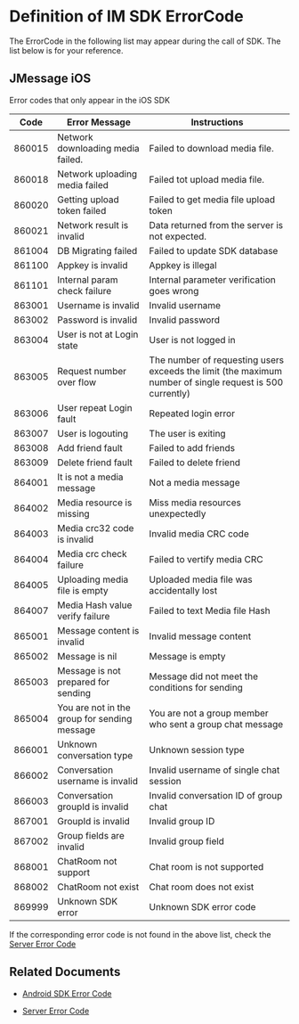 # Definition of IM SDK ErrorCode

The ErrorCode in the following list may appear during the call of SDK. The list below is for your reference.

## JMessage iOS

Error codes that only appear in the iOS SDK

| **Code** | **Error Message**                            | **Instructions**                                                                                         |
|----------|----------------------------------------------|----------------------------------------------------------------------------------------------------------|
| 860015   | Network downloading media failed.            | Failed to download media file.                                                                           |
| 860018   | Network uploading media failed               | Failed tot upload media file.                                                                            |
| 860020   | Getting upload token failed                  | Failed to get media file upload token                                                                    |
| 860021   | Network result is invalid                    | Data returned from the server is not expected.                                                           |
| 861004   | DB Migrating failed                          | Failed to update SDK database                                                                            |
| 861100   | Appkey is invalid                            | Appkey is illegal                                                                                        |
| 861101   | Internal param check failure                 | Internal parameter verification goes wrong                                                               |
| 863001   | Username is invalid                          | Invalid username                                                                                         |
| 863002   | Password is invalid                          | Invalid password                                                                                         |
| 863004   | User is not at Login state                   | User is not logged in                                                                                    |
| 863005   | Request number over flow                     | The number of requesting users exceeds the limit (the maximum number of single request is 500 currently) |
| 863006   | User repeat Login fault                      | Repeated login error                                                                                     |
| 863007   | User is logouting                            | The user is exiting                                                                                      |
| 863008   | Add friend fault                             | Failed to add friends                                                                                    |
| 863009   | Delete friend fault                          | Failed to delete friend                                                                                  |
| 864001   | It is not a media message                    | Not a media message                                                                                      |
| 864002   | Media resource is missing                    | Miss media resources unexpectedly                                                                        |
| 864003   | Media crc32 code is invalid                  | Invalid media CRC code                                                                                   |
| 864004   | Media crc check failure                      | Failed to vertify media CRC                                                                              |
| 864005   | Uploading media file is empty                | Uploaded media file was accidentally lost                                                                |
| 864007   | Media Hash value verify failure              | Failed to text Media file Hash                                                                           |
| 865001   | Message content is invalid                   | Invalid message content                                                                                  |
| 865002   | Message is nil                               | Message is empty                                                                                         |
| 865003   | Message is not prepared for sending          | Message did not meet the conditions for sending                                                          |
| 865004   | You are not in the group for sending message | You are not a group member who sent a group chat message                                                 |
| 866001   | Unknown conversation type                    | Unknown session type                                                                                     |
| 866002   | Conversation username is invalid             | Invalid username of single chat session                                                                  |
| 866003   | Conversation groupId is invalid              | Invalid conversation ID of group chat                                                                    |
| 867001   | GroupId is invalid                           | Invalid group ID                                                                                         |
| 867002   | Group fields are invalid                     | Invalid group field                                                                                      |
| 868001   | ChatRoom not support                         | Chat room is not supported                                                                               |
| 868002   | ChatRoom not exist                           | Chat room does not exist                                                                                 |
| 869999   | Unknown SDK error                            | Unknown SDK error code                                                                                   |

If the corresponding error code is not found in the above list, check the [Server Error Code](https://docs.jiguang.cn/jmessage/client/im_errorcode_server/)

## Related Documents

-   [Android SDK Error Code](../client/im_errorcode_android/)

-   [Server Error Code](https://docs.jiguang.cn/jmessage/client/im_errorcode_server/)
